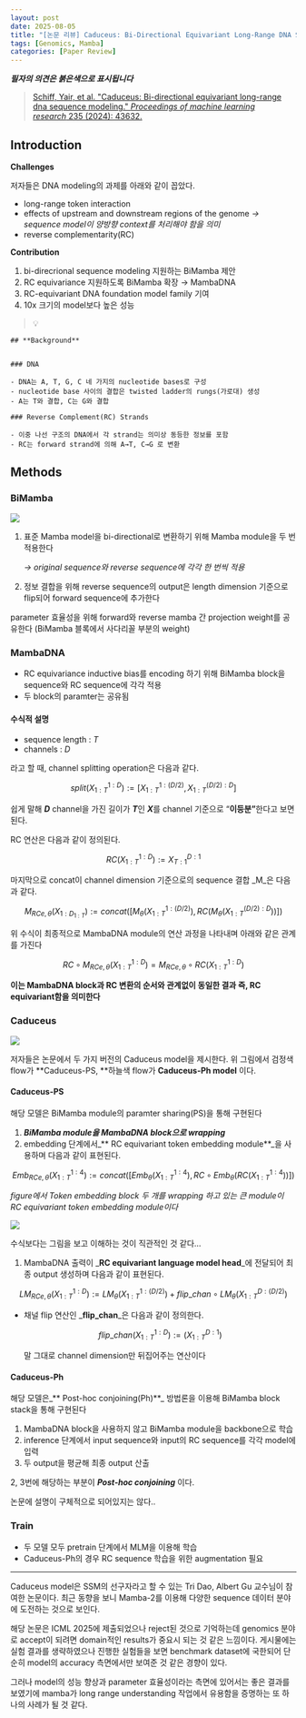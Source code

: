 ```yaml
---
layout: post
date: 2025-08-05
title: "[논문 리뷰] Caduceus: Bi-Directional Equivariant Long-Range DNA Sequence Modeling"
tags: [Genomics, Mamba]
categories: [Paper Review]
---
```


<span class="notion-red">_**필자의 의견은 붉은색으로 표시됩니다**_</span>


> [Schiff, Yair, et al. "Caduceus: Bi-directional equivariant long-range dna sequence modeling." ](https://pmc.ncbi.nlm.nih.gov/articles/PMC12189541/)[_Proceedings of machine learning research_](https://pmc.ncbi.nlm.nih.gov/articles/PMC12189541/)[ 235 (2024): 43632.](https://pmc.ncbi.nlm.nih.gov/articles/PMC12189541/)



## Introduction


**Challenges**


저자들은 DNA modeling의 과제를 아래와 같이 꼽았다.

- long-range token interaction
- effects of upstream and downstream regions of the genome 
_→ sequence model이 양방향 context를 처리해야 함을 의미_
- reverse complementarity(RC)

**Contribution**

1. bi-direcrional sequence modeling 지원하는 BiMamba 제안
1. RC equivariance 지원하도록 BiMamba 확장 → MambaDNA
1. RC-equivariant DNA foundation model family 기여
1. 10x 크기의 model보다 높은 성능

> 💡 


	## **Background**


	### DNA

	- DNA는 A, T, G, C 네 가지의 nucleotide bases로 구성
	- nucleotide base 사이의 결합은 twisted ladder의 rungs(가로대) 생성
	- A는 T와 결합, C는 G와 결합

	### Reverse Complement(RC) Strands

	- 이중 나선 구조의 DNA에서 각 strand는 의미상 동등한 정보를 포함
	- RC는 forward strand에 의해 A→T, C→G 로 변환


## Methods



### BiMamba


![](https://prod-files-secure.s3.us-west-2.amazonaws.com/542b861c-36a8-4051-84e5-8804b6728dba/2c247d59-7815-4980-99f0-8f0d21f445a7/image.png?X-Amz-Algorithm=AWS4-HMAC-SHA256&X-Amz-Content-Sha256=UNSIGNED-PAYLOAD&X-Amz-Credential=ASIAZI2LB4665BUPSLCK%2F20250811%2Fus-west-2%2Fs3%2Faws4_request&X-Amz-Date=20250811T141117Z&X-Amz-Expires=3600&X-Amz-Security-Token=IQoJb3JpZ2luX2VjELX%2F%2F%2F%2F%2F%2F%2F%2F%2F%2FwEaCXVzLXdlc3QtMiJIMEYCIQCA3ytDq3ECn0CdUxCwhytqPuQjOKi7N7qxOgU2nyCJCwIhALi3pWPCGG6jUUUCUTQRmi0Afm4GjjGUugMvlL6gtA8wKogECO7%2F%2F%2F%2F%2F%2F%2F%2F%2F%2FwEQABoMNjM3NDIzMTgzODA1Igzg11bp3RoCAIXBRLcq3AOx5YvGbt6R1bZReelnYCa1eWKv2me3rHrBuKsSh574IXTm3BJSZmjhyWxubuGLtgMQxyz1q5gpcp8jsotCkaXAZ4cKoaq84S1zz5ubvgjaBVTgStWbZvgSk9eoxpES28UnB0fEn16gMn%2Fvc1s31s5KAfO4aG89%2B%2FhkCuMaDXM6F3Ny%2FtikD17Jb5S4cc8WsFmH6Yp8L%2BEsUMVx%2BtA22dKt7ZpFVGyzBFdwZrifDsJ0VJb6LR25QOugZr2kdTN2RQV6JeT9%2Fj%2B%2Fzj%2FPbzIeNzY99N9F3PGrV7AqvEUDe5UlI8y5F%2BL8nvjof2Wf4BnXunPV9oDc%2Bc8yEK1HlgCXJPDFDRUpvQdHDsQW15li%2Fc6asK%2FMCzaRhGTLBDwxwxxRLvy%2Fc0saNFXmwzxm1TWJjuQc74JIEqKcr8RaJ4Sx%2F3aJpiupLt6sYXdWboLYhBkRJdcUQ2SZBDZvqCDCsCKfMHXgj870os0YBlnUF8oSq0FUfixFXJz2huNrQmp%2Fr7G1iuFyyAOI3IC5TiveWVzRybzgxOfyBs14X07dTXiG0uTBcCb83JkLe%2BZGljuFsuL%2B83Tar8tRCyf2CkF5iKbkFBWTlDN6q7ITqJZ%2BO64bukx7fIosIgZbw2xt8amZYTDC0OfEBjqkAfqRIv%2BKXQDQtLwNJ%2FLK73QTS7ltfH3kNv78Gbljppv8pf7Ig%2FxOXdi1eflpl3OZppp19IsI5J5jr%2BgYUx57%2BKVA%2FryjnQcdm2CRLOmu%2Bplq5YxPWEcPu7cll%2BnDVo61NV%2BrOBqk53g0eJYSh23VJne10Qdgxi8fLXneVV9BFVlNEjoBJZN4QZ9u04oDD2LiOHWehZ%2Fh9zksvQooGmY%2FfGnjysr2&X-Amz-Signature=22ab7d779d9e45d338363cab520ea11173dfa9d6473d97d6e362c81a76dc7d71&X-Amz-SignedHeaders=host&x-amz-checksum-mode=ENABLED&x-id=GetObject)

1. 표준 Mamba model을 bi-directional로 변환하기 위해 Mamba module을 두 번 적용한다

	_→ original sequence와 reverse sequence에 각각 한 번씩 적용_

1. 정보 결합을 위해 reverse sequence의 output은 length dimension 기준으로 flip되어 forward sequence에 추가한다

parameter 효율성을 위해 forward와 reverse mamba 간 projection weight를 공유한다 (BiMamba 블록에서 사다리꼴 부분의 weight)



### MambaDNA

- RC equivariance inductive bias를 encoding 하기 위해 BiMamba block을 sequence와 RC sequence에 각각 적용
- 두 block의 paramter는 공유됨


#### 수식적 설명

- sequence length : _T_
- channels : _D_

라고 할 때,  channel splitting operation은 다음과 같다.


$$
split(X^{1:D}_{1:T}):=[X^{1:(D/2)}_{1:T},X^{(D/2):D}_{1:T}]
$$


<span class="notion-red">쉽게 말해 </span><span class="notion-red">_**D**_</span><span class="notion-red"> channel을 가진 길이가 </span><span class="notion-red">_**T**_</span><span class="notion-red">인 </span><span class="notion-red">_**X**_</span><span class="notion-red">를 channel 기준으로 “</span><span class="notion-red">**이등분”**</span><span class="notion-red">한다고 보면 된다.</span>


RC 연산은 다음과 같이 정의된다.


$$
RC(X^{1:D}_{1:T}):=X^{D:1}_{T:1}
$$


마지막으로 concat이 channel dimension 기준으로의 sequence 결합 _M_은 다음과 같다.


$$
M_{RCe,\theta}(X_{1:D_{1:T}}):=concat([M_{\theta}(X^{1:(D/2)}_{1:T}),RC(M_{\theta}(X^{(D/2):D}_{1:T}))])
$$


위 수식이 최종적으로 MambaDNA module의 연산 과정을 나타내며 아래와 같은 관계를 가진다


$$
RC\circ M_{RCe,\theta}(X^{1:D}_{1:T}) = M_{RCe,\theta} \circ RC(X^{1:D}_{1:T})
$$


**이는 MambaDNA block과 RC 변환의 순서와 관계없이 동일한 결과 즉, RC equivariant함을 의미한다**



### Caduceus


![](https://prod-files-secure.s3.us-west-2.amazonaws.com/542b861c-36a8-4051-84e5-8804b6728dba/f94a60d7-8145-473b-aef9-7c68d3ec604a/image.png?X-Amz-Algorithm=AWS4-HMAC-SHA256&X-Amz-Content-Sha256=UNSIGNED-PAYLOAD&X-Amz-Credential=ASIAZI2LB4665BUPSLCK%2F20250811%2Fus-west-2%2Fs3%2Faws4_request&X-Amz-Date=20250811T141117Z&X-Amz-Expires=3600&X-Amz-Security-Token=IQoJb3JpZ2luX2VjELX%2F%2F%2F%2F%2F%2F%2F%2F%2F%2FwEaCXVzLXdlc3QtMiJIMEYCIQCA3ytDq3ECn0CdUxCwhytqPuQjOKi7N7qxOgU2nyCJCwIhALi3pWPCGG6jUUUCUTQRmi0Afm4GjjGUugMvlL6gtA8wKogECO7%2F%2F%2F%2F%2F%2F%2F%2F%2F%2FwEQABoMNjM3NDIzMTgzODA1Igzg11bp3RoCAIXBRLcq3AOx5YvGbt6R1bZReelnYCa1eWKv2me3rHrBuKsSh574IXTm3BJSZmjhyWxubuGLtgMQxyz1q5gpcp8jsotCkaXAZ4cKoaq84S1zz5ubvgjaBVTgStWbZvgSk9eoxpES28UnB0fEn16gMn%2Fvc1s31s5KAfO4aG89%2B%2FhkCuMaDXM6F3Ny%2FtikD17Jb5S4cc8WsFmH6Yp8L%2BEsUMVx%2BtA22dKt7ZpFVGyzBFdwZrifDsJ0VJb6LR25QOugZr2kdTN2RQV6JeT9%2Fj%2B%2Fzj%2FPbzIeNzY99N9F3PGrV7AqvEUDe5UlI8y5F%2BL8nvjof2Wf4BnXunPV9oDc%2Bc8yEK1HlgCXJPDFDRUpvQdHDsQW15li%2Fc6asK%2FMCzaRhGTLBDwxwxxRLvy%2Fc0saNFXmwzxm1TWJjuQc74JIEqKcr8RaJ4Sx%2F3aJpiupLt6sYXdWboLYhBkRJdcUQ2SZBDZvqCDCsCKfMHXgj870os0YBlnUF8oSq0FUfixFXJz2huNrQmp%2Fr7G1iuFyyAOI3IC5TiveWVzRybzgxOfyBs14X07dTXiG0uTBcCb83JkLe%2BZGljuFsuL%2B83Tar8tRCyf2CkF5iKbkFBWTlDN6q7ITqJZ%2BO64bukx7fIosIgZbw2xt8amZYTDC0OfEBjqkAfqRIv%2BKXQDQtLwNJ%2FLK73QTS7ltfH3kNv78Gbljppv8pf7Ig%2FxOXdi1eflpl3OZppp19IsI5J5jr%2BgYUx57%2BKVA%2FryjnQcdm2CRLOmu%2Bplq5YxPWEcPu7cll%2BnDVo61NV%2BrOBqk53g0eJYSh23VJne10Qdgxi8fLXneVV9BFVlNEjoBJZN4QZ9u04oDD2LiOHWehZ%2Fh9zksvQooGmY%2FfGnjysr2&X-Amz-Signature=ae379527bae72fd8fbca4d07f8a12a182a274f1d1f074ad5d96d425e6289ebaf&X-Amz-SignedHeaders=host&x-amz-checksum-mode=ENABLED&x-id=GetObject)


저자들은 논문에서 두 가지 버전의 Caduceus model을 제시한다. 위 그림에서 검정색 flow가 **Caduceus-PS, **하늘색 flow가 **Caduceus-Ph model** 이다.



#### Caduceus-PS


해당 모델은 BiMamba module의 paramter sharing(PS)을 통해 구현된다

1. _**BiMamba module을 MambaDNA block으로 wrapping**_
1. embedding 단계에서_** RC equivariant token embedding module**_을 사용하며 다음과 같이 표현된다.

$$
Emb_{RCe,\theta}(X^{1:4}_{1:T}):=concat([Emb_{\theta}(X^{1:4}_{1:T}),RC \circ Emb_{\theta}(RC(X^{1:4}_{1:T}))])
$$


_figure에서 Token embedding block 두 개를 wrapping 하고 있는 큰 module이 RC equivariant token embedding module이다_


![](https://prod-files-secure.s3.us-west-2.amazonaws.com/542b861c-36a8-4051-84e5-8804b6728dba/b175e4da-71eb-4e91-8c23-a06dabe673c9/image.png?X-Amz-Algorithm=AWS4-HMAC-SHA256&X-Amz-Content-Sha256=UNSIGNED-PAYLOAD&X-Amz-Credential=ASIAZI2LB4665BUPSLCK%2F20250811%2Fus-west-2%2Fs3%2Faws4_request&X-Amz-Date=20250811T141117Z&X-Amz-Expires=3600&X-Amz-Security-Token=IQoJb3JpZ2luX2VjELX%2F%2F%2F%2F%2F%2F%2F%2F%2F%2FwEaCXVzLXdlc3QtMiJIMEYCIQCA3ytDq3ECn0CdUxCwhytqPuQjOKi7N7qxOgU2nyCJCwIhALi3pWPCGG6jUUUCUTQRmi0Afm4GjjGUugMvlL6gtA8wKogECO7%2F%2F%2F%2F%2F%2F%2F%2F%2F%2FwEQABoMNjM3NDIzMTgzODA1Igzg11bp3RoCAIXBRLcq3AOx5YvGbt6R1bZReelnYCa1eWKv2me3rHrBuKsSh574IXTm3BJSZmjhyWxubuGLtgMQxyz1q5gpcp8jsotCkaXAZ4cKoaq84S1zz5ubvgjaBVTgStWbZvgSk9eoxpES28UnB0fEn16gMn%2Fvc1s31s5KAfO4aG89%2B%2FhkCuMaDXM6F3Ny%2FtikD17Jb5S4cc8WsFmH6Yp8L%2BEsUMVx%2BtA22dKt7ZpFVGyzBFdwZrifDsJ0VJb6LR25QOugZr2kdTN2RQV6JeT9%2Fj%2B%2Fzj%2FPbzIeNzY99N9F3PGrV7AqvEUDe5UlI8y5F%2BL8nvjof2Wf4BnXunPV9oDc%2Bc8yEK1HlgCXJPDFDRUpvQdHDsQW15li%2Fc6asK%2FMCzaRhGTLBDwxwxxRLvy%2Fc0saNFXmwzxm1TWJjuQc74JIEqKcr8RaJ4Sx%2F3aJpiupLt6sYXdWboLYhBkRJdcUQ2SZBDZvqCDCsCKfMHXgj870os0YBlnUF8oSq0FUfixFXJz2huNrQmp%2Fr7G1iuFyyAOI3IC5TiveWVzRybzgxOfyBs14X07dTXiG0uTBcCb83JkLe%2BZGljuFsuL%2B83Tar8tRCyf2CkF5iKbkFBWTlDN6q7ITqJZ%2BO64bukx7fIosIgZbw2xt8amZYTDC0OfEBjqkAfqRIv%2BKXQDQtLwNJ%2FLK73QTS7ltfH3kNv78Gbljppv8pf7Ig%2FxOXdi1eflpl3OZppp19IsI5J5jr%2BgYUx57%2BKVA%2FryjnQcdm2CRLOmu%2Bplq5YxPWEcPu7cll%2BnDVo61NV%2BrOBqk53g0eJYSh23VJne10Qdgxi8fLXneVV9BFVlNEjoBJZN4QZ9u04oDD2LiOHWehZ%2Fh9zksvQooGmY%2FfGnjysr2&X-Amz-Signature=353082893bb79847c7128901a026b05f0f91e2912dbd6e341e8fcb7b0a266016&X-Amz-SignedHeaders=host&x-amz-checksum-mode=ENABLED&x-id=GetObject)


<span class="notion-red">수식보다는 그림을 보고 이해하는 것이 직관적인 것 같다…</span>

1. MambaDNA 출력이 _**RC equivariant language model head**_에 전달되어 최종 output 생성하며 다음과 같이 표현된다.

$$
LM_{RCe,\theta}(X^{1:D}_{1:T}):= LM_{\theta}(X^{1:(D/2)}_{1:T})+flip\_chan\circ LM_{\theta}(X^{D:(D/2)}_{1:T})
$$

- 채널 flip 연산인 _**flip\_chan**_은 다음과 같이 정의한다.

	$$
	flip\_chan(X^{1:D}_{1:T}):=(X^{D:1}_{1:T})
	$$


	말 그대로 channel dimension만 뒤집어주는 연산이다



#### Caduceus-Ph


해당 모델은_** Post-hoc conjoining(Ph)**_ 방법론을 이용해 BiMamba block stack을 통해 구현된다

1. MambaDNA block을 사용하지 않고 BiMamba module을 backbone으로 학습
1. inference 단계에서 input sequence와 input의 RC sequence를 각각 model에 입력
1. 두 output을 평균해 최종 output 산출

2, 3번에 해당하는 부분이 _**Post-hoc conjoining**_ 이다.


<span class="notion-red">논문에 설명이 구체적으로 되어있지는 않다..</span>



### Train

- 두 모델 모두 pretrain 단계에서 MLM을 이용해 학습
- Caduceus-Ph의 경우 RC sequence 학습을 위한 augmentation 필요

---


<span class="notion-red">Caduceus model은 SSM의 선구자라고 할 수 있는 Tri Dao, Albert Gu 교수님이 참여한 논문이다. 최근 동향을 보니 Mamba-2를 이용해 다양한 sequence 데이터 분야에 도전하는 것으로 보인다.</span>


<span class="notion-red">해당 논문은 ICML 2025에 제출되었으나 reject된 것으로 기억하는데 genomics 분야로 accept이 되려면 domain적인 results가 중요시 되는 것 같은 느낌이다. 게시물에는 실험 결과를 생략하였으나 진행한 실험들을 보면 benchmark dataset에 국한되어 단순히 model의 accuracy 측면에서만 보여준 것 같은 경향이 있다.</span>


<span class="notion-red">그러나 model의 성능 향상과 parameter 효율성이라는 측면에 있어서는 좋은 결과를 보였기에 mamba가 long range understanding 작업에서 유용함을 증명하는 또 하나의 사례가 될 것 같다.</span>

